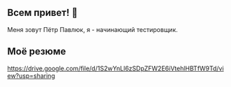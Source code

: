## Всем привет! 👋

Меня зовут Пётр Павлюк, я - начинающий тестировщик.

## Моё резюме

https://drive.google.com/file/d/1S2wYnLl6zSDpZFW2E6iVtehlHBTfW9Td/view?usp=sharing
<!--
**TheFrankieSuper/TheFrankieSuper** is a ✨ _special_ ✨ repository because its `README.md` (this file) appears on your GitHub profile.

Here are some ideas to get you started:

- 🔭 I’m currently working on ...
- 🌱 I’m currently learning ...
- 👯 I’m looking to collaborate on ...
- 🤔 I’m looking for help with ...
- 💬 Ask me about ...
- 📫 How to reach me: ...
- 😄 Pronouns: ...
- ⚡ Fun fact: ...
-->
